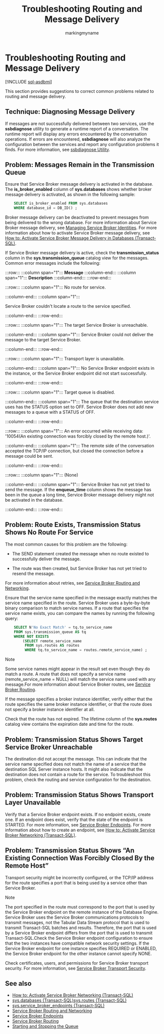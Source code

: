 ﻿---
title: Troubleshooting Routing and Message Delivery
description: "This section provides suggestions to correct common problems related to routing and message delivery."
ms.prod: sql
ms.technology: configuration
ms.topic: conceptual
author: markingmyname
ms.author: maghan
ms.reviewer: mikeray
ms.date: "03/30/2022"
---

# Troubleshooting Routing and Message Delivery

[!INCLUDE [sql-asdbmi](../../includes/applies-to-version/sql-asdbmi.md)]

This section provides suggestions to correct common problems related to routing and message delivery.

## Technique: Diagnosing Message Delivery

If messages are not successfully delivered between two services, use the **ssbdiagnose** utility to generate a runtime report of a conversation. The runtime report will display any errors encountered by the conversation operations. If errors are encountered, **ssbdiagnose** will also analyze the configuration between the services and report any configuration problems it finds. For more information, see [ssbdiagnose Utility](../../tools/ssbdiagnose/ssbdiagnose-utility-service-broker.md).

## Problem: Messages Remain in the Transmission Queue

Ensure that Service Broker message delivery is activated in the database. The **is_broker_enabled** column of **sys.databases** shows whether broker message delivery is activated, as shown in the following sample:

```sql
    SELECT is_broker_enabled FROM sys.databases
    WHERE database_id = DB_ID() ;
```

Broker message delivery can be deactivated to prevent messages from being delivered to the wrong database. For more information about Service Broker message delivery, see [Managing Service Broker Identities](managing-service-broker-identities.md). For more information about how to activate Service Broker message delivery, see [How to: Activate Service Broker Message Delivery in Databases (Transact-SQL)](how-to-activate-service-broker-message-delivery-in-databases-transact-sql.md).

If Service Broker message delivery is active, check the **transmission_status** column in the **sys.transmission_queue** catalog view for the messages. Common error messages include the following:

:::row:::
   :::column span="1":::
   **Message**
   :::column-end:::
   :::column span="1":::
   **Description**
   :::column-end:::
:::row-end:::

:::row:::
   :::column span="1":::
   No route for service.

   :::column-end:::
   :::column span="1":::

   Service Broker couldn't locate a route to the service specified.

   :::column-end:::
:::row-end:::

:::row:::
   :::column span="1":::
   The target Service Broker is unreachable.

   :::column-end:::
   :::column span="1":::
   Service Broker could not deliver the message to the target Service Broker.

   :::column-end:::
:::row-end:::

:::row:::
   :::column span="1":::
   Transport layer is unavailable.

   :::column-end:::
   :::column span="1":::
   No Service Broker endpoint exists in the instance, or the Service Broker endpoint did not start successfully.

   :::column-end:::
:::row-end:::

:::row:::
   :::column span="1":::
   Target queue is disabled.

   :::column-end:::
   :::column span="1":::
   The queue that the destination service uses has the STATUS option set to OFF. Service Broker does not add new messages to a queue with a STATUS of OFF.

   :::column-end:::
:::row-end:::

:::row:::
   :::column span="1":::
   An error occurred while receiving data: '10054(An existing connection was forcibly closed by the remote host.)'.

   :::column-end:::
   :::column span="1":::
   The remote side of the conversation accepted the TCP/IP connection, but closed the connection before a message could be sent.

   :::column-end:::
:::row-end:::

:::row:::
   :::column span="1":::
   (None)

   :::column-end:::
   :::column span="1":::
   Service Broker has not yet tried to send the message. If the **enqueue_time** column shows the message has been in the queue a long time, Service Broker message delivery might not be activated in the database.

   :::column-end:::
:::row-end:::

## Problem: Route Exists, Transmission Status Shows No Route For Service

The most common causes for this problem are the following:

  - The SEND statement created the message when no route existed to successfully deliver the message.

  - The route was then created, but Service Broker has not yet tried to resend the message.

For more information about retries, see [Service Broker Routing and Networking](service-broker-routing-and-networking.md).

Ensure that the service name specified in the message exactly matches the service name specified in the route. Service Broker uses a byte-by-byte binary comparison to match service names. If a route that specifies the service name exists, you can compare the names by running the following query:

```sql
    SELECT N'No Exact Match' = tq.to_service_name
    FROM sys.transmission_queue AS tq
    WHERE NOT EXISTS
        (SELECT remote_service_name
         FROM sys.routes AS routes
         WHERE tq.to_service_name = routes.remote_service_name) ;
```

> [!NOTE]
> Some service names might appear in the result set even though they do match a route. A route that does not specify a service name (remote_service_name = NULL) will match the service name used with any message.For more information about Service Broker routes, see [Service Broker Routing](service-broker-routing.md).

If the message specifies a broker instance identifier, verify either that the route specifies the same broker instance identifier, or that the route does not specify a broker instance identifier at all.

Check that the route has not expired. The lifetime column of the **sys.routes** catalog view contains the expiration date and time for the route.

## Problem: Transmission Status Shows Target Service Broker Unreachable

The destination did not accept the message. This can indicate that the service name specified does not match the name of a service that the destination SQL Server instance hosts. It might also indicate that the destination does not contain a route for the service. To troubleshoot this problem, check the routing and service configuration for the destination.

## Problem: Transmission Status Shows Transport Layer Unavailable

Verify that a Service Broker endpoint exists. If no endpoint exists, create one. If an endpoint does exist, verify that the state of the endpoint is STARTED. For more information, see [Service Broker Endpoints](service-broker-endpoints.md). For more information about how to create an endpoint, see [How to: Activate Service Broker Networking (Transact-SQL)](how-to-activate-service-broker-networking-transact-sql.md).

## Problem: Transmission Status Shows “An Existing Connection Was Forcibly Closed By the Remote Host”

Transport security might be incorrectly configured, or the TCP/IP address for the route specifies a port that is being used by a service other than Service Broker.

> [!NOTE]
> The port specified in the route must correspond to the port that is used by the Service Broker endpoint on the remote instance of the Database Engine. Service Broker uses the Service Broker communications protocols to transmit messages, not the Tabular Data Stream protocol that is used to transmit Transact-SQL batches and results. Therefore, the port that is used by a Service Broker endpoint differs from the port that is used to transmit Transact-SQL.Check the Service Broker endpoint configuration to ensure that the two instances have compatible network security settings. If the Service Broker endpoint for one instance specifies REQUIRED or ENABLED, the Service Broker endpoint for the other instance cannot specify NONE.

Check certificates, users, and permissions for Service Broker transport security. For more information, see [Service Broker Transport Security](service-broker-transport-security.md).

## See also

- [How to: Activate Service Broker Networking (Transact-SQL)](how-to-activate-service-broker-networking-transact-sql.md)
- [sys.databases (Transact-SQL)](../../relational-databases/system-catalog-views/sys-databases-transact-sql.md)[sys.routes (Transact-SQL)](../../relational-databases/system-catalog-views/sys-routes-transact-sql.md)
- [sys.service_broker_endpoints (Transact-SQL)](../../relational-databases/system-catalog-views/sys-service-broker-endpoints-transact-sql.md)
- [Service Broker Routing and Networking](service-broker-routing-and-networking.md)
- [Service Broker Endpoints](service-broker-endpoints.md)
- [Service Broker Routing](service-broker-routing.md)
- [Starting and Stopping the Queue](starting-and-stopping-the-queue.md)